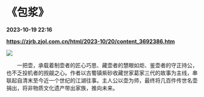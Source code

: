 # 《包浆》

**2023-10-19 22:16**

**https://zjrb.zjol.com.cn/html/2023-10/20/content_3692386.htm**

![](https://zjrb.zjol.com.cn/images/2023-10/20/zjrb2023102000009v01b004.jpg)

　　一把壶，承载着制壶者的匠心巧思、藏壶者的慧眼如炬、鉴壶者的守正持公，也不乏投机者的觊觎之心。作者以古蜀镇紫砂收藏世家葛家三代的故事为主线，串联起自清末至今近一个世纪的江湖往事。主人公以壶为师，最终将几百件传世名壶捐出，将非物质文化遗产带出家族，推向未来。